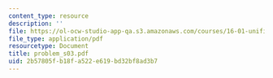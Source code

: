 ```yaml
---
content_type: resource
description: ''
file: https://ol-ocw-studio-app-qa.s3.amazonaws.com/courses/16-01-unified-engineering-i-ii-iii-iv-fall-2005-spring-2006/2b57805fb18fa522e619bd32bf8ad3b7_problem_s03.pdf
file_type: application/pdf
resourcetype: Document
title: problem_s03.pdf
uid: 2b57805f-b18f-a522-e619-bd32bf8ad3b7
---
```

